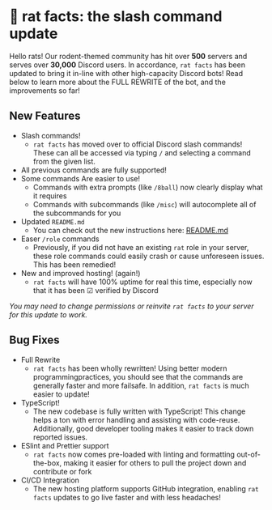 # 🐀 rat facts: the slash command update

Hello rats! Our rodent-themed community has hit over **500** servers and serves over **30,000** Discord users. In accordance, `rat facts` has been updated to bring it in-line with other high-capacity Discord bots! Read below to learn more about the FULL REWRITE of the bot, and the improvements so far!

## New Features

- Slash commands!
  - `rat facts` has moved over to official Discord slash commands! These can all be accessed via typing `/` and selecting a command from the given list.
- All previous commands are fully supported!
- Some commands Are easier to use!
  - Commands with extra prompts (like `/8ball`) now clearly display what it requires
  - Commands with subcommands (like `/misc`) will autocomplete all of the subcommands for you
- Updated `README.md`
  - You can check out the new instructions here: [README.md](https://github.com/RileyAbr/rat-facts-Discord-Bot)
- Easer `/role` commands
  - Previously, if you did not have an existing `rat` role in your server, these role commands could easily crash or cause unforeseen issues. This has been remedied!
- New and improved hosting! (again!)
  - `rat facts` will have 100% uptime for real this time, especially now that it has been ☑ verified by Discord

_You may need to change permissions or reinvite `rat facts` to your server for this update to work._

## Bug Fixes

- Full Rewrite
  - `rat facts` has been wholly rewritten! Using better modern programmingpractices, you should see that the commands are generally faster and more failsafe. In addition, `rat facts` is much easier to update!
- TypeScript!
  - The new codebase is fully written with TypeScript! This change helps a ton  with error handling and assisting with code-reuse. Additionally, good developer tooling makes it easier to track down reported issues.
- ESlint and Prettier support
  - `rat facts` now comes pre-loaded with linting and formatting out-of-the-box, making it easier for others to pull the project down and contribute or fork
- CI/CD Integration
  - The new hosting platform supports GitHub integration, enabling `rat facts` updates to go live faster and with less headaches!
